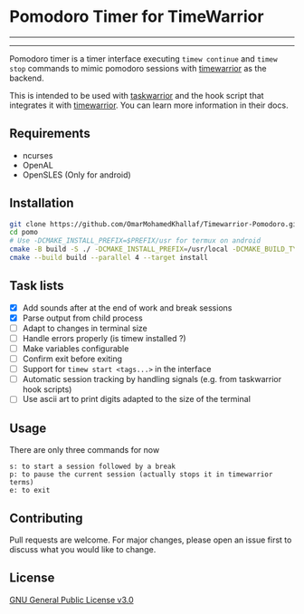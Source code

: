 # Pomodoro Timer for TimeWarrior

---
***
Pomodoro timer is a timer interface executing `timew continue` and `timew stop`
commands to mimic pomodoro sessions with
[timewarrior](https://github.com/GothenburgBitFactory/timewarrior) as the backend.

This is intended to be used with
[taskwarrior](https://github.com/GothenburgBitFactory/taskwarrior) and the hook
script that integrates it with
[timewarrior](https://github.com/GothenburgBitFactory/timewarrior). You can learn
more information in their docs.

## Requirements
- ncurses
- OpenAL
- OpenSLES (Only for android)

## Installation
```bash
git clone https://github.com/OmarMohamedKhallaf/Timewarrior-Pomodoro.git pomo
cd pomo
# Use -DCMAKE_INSTALL_PREFIX=$PREFIX/usr for termux on android
cmake -B build -S ./ -DCMAKE_INSTALL_PREFIX=/usr/local -DCMAKE_BUILD_TYPE=Release
cmake --build build --parallel 4 --target install
```

## Task lists
- [x] Add sounds after at the end of work and break sessions
- [x] Parse output from child process
- [ ] Adapt to changes in terminal size
- [ ] Handle errors properly (is timew installed ?)
- [ ] Make variables configurable
- [ ] Confirm exit before exiting
- [ ] Support for `timew start <tags...>` in the interface
- [ ] Automatic session tracking by handling signals (e.g. from taskwarrior hook scripts)
- [ ] Use ascii art to print digits adapted to the size of the terminal

## Usage
There are only three commands for now
```text
s: to start a session followed by a break
p: to pause the current session (actually stops it in timewarrior terms)
e: to exit
```

## Contributing
Pull requests are welcome. For major changes, please open an issue first to discuss what you would like to change.

## License
[GNU General Public License v3.0](https://choosealicense.com/licenses/gpl-3.0/)
